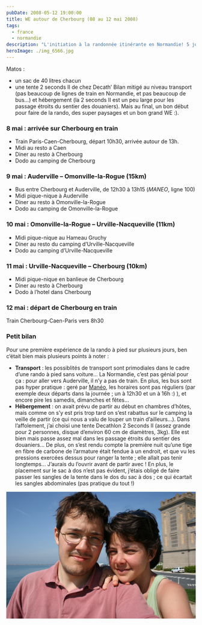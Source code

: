 ```yaml
---
pubDate: 2008-05-12 19:00:00
title: WE autour de Cherbourg (08 au 12 mai 2008)
tags:
  - france
  - normandie
description: "L'initiation à la randonnée itinérante en Normandie! 5 jours de vacances : une bonne occasion pour s'entrainer sur les sentiers de la côte normande, avec le topo-guide fraichement acheté. "
heroImage: ./img_6566.jpg
---
```


Matos :

- un sac de 40 litres chacun
- une tente 2 seconds II de chez Decath’
  Bilan mitigé au niveau transport (pas beaucoup de lignes de train en
  Normandie, et pas beaucoup de bus…) et hébergement (la 2 seconds II est
  un peu large pour les passage étroits du sentier des douaniers). Mais au
  final, un bon début pour faire de la rando, des super paysages et un bon
  grand WE :).

### 8 mai : arrivée sur Cherbourg en train

- Train Paris-Caen-Cherbourg, départ 10h30, arrivée autour de 13h.
- Midi au resto a Caen
- Diner au resto à Cherbourg
- Dodo au camping de Cherbourg

### 9 mai : Auderville – Omonville-la-Rogue (15km)

- Bus entre Cherbourg et Auderville, de 12h30 à 13h15 (_MANEO_, ligne 100)
- Midi pique-nique à Auderville
- Diner au resto à Omonville-la-Rogue
- Dodo au camping de Omonville-la-Rogue

### 10 mai : Omonville-la-Rogue – Urville-Nacqueville (11km)

- Midi pique-nique au Hameau Gruchy
- Diner au resto du camping d’Urville-Nacqueville
- Dodo au camping d’Urville-Nacqueville

### 11 mai : Urville-Nacqueville – Cherbourg (10km)

- Midi pique-nique en banlieue de Cherbourg
- Diner au resto à Cherbourg
- Dodo à l’hotel dans Cherbourg

### 12 mai : départ de Cherbourg en train

Train Cherbourg-Caen-Paris vers 8h30

### Petit bilan

Pour une première expérience de la rando à pied sur plusieurs jours, ben
c‘était bien mais plusieurs points à noter :

- **Transport** : les possiblités de transport sont primodiales dans
  le cadre d’une rando à pied sans voiture… La Normandie, c’est pas
  génial pour ça : pour aller vers Auderville, il n’y a pas de train.
  En plus, les bus sont pas hyper pratique : geré par
  [Manéo](http://mobi50.com), les horaires sont pas réguliers (par
  exemple deux départs dans la journée ; un à 12h30 et un à 16h :) ),
  et encore pire les samedis, dimanches et fêtes…
- **Hébergement** : on avait prévu de partir au début en chambres
  d’hôtes, mais comme on s’y est pris trop tard on s’est rabattus sur
  le camping la veille de partir (ce qui nous a valu de louper un
  train d’ailleurs…). Dans l’affolement, j’ai choisi une tente
  Decathlon 2 Seconds II (assez grande pour 2 personnes, disque
  d’environ 60 cm de diamètres, 3kg). Elle est bien mais passe assez
  mal dans les passage étroits du sentier des douaniers… De plus, on
  s’est rendu compte la première nuit qu’une tige en fibre de carbone
  de l’armature était fendue à un endroit, et que vu les pressions
  exercées dessus pour ranger la tente ; elle allait pas tenir
  longtemps… J’aurais du l’ouvrir avant de partir avec ! En plus, le
  placement sur le sac à dos n’est pas évident, j‘étais obligé de
  faire passer les sangles de la tente dans le dos du sac à dos ; ce
  qui écartait les sangles abdominales (pas pratique du tout !)

![Les z'héros](./img_6581.jpg)
